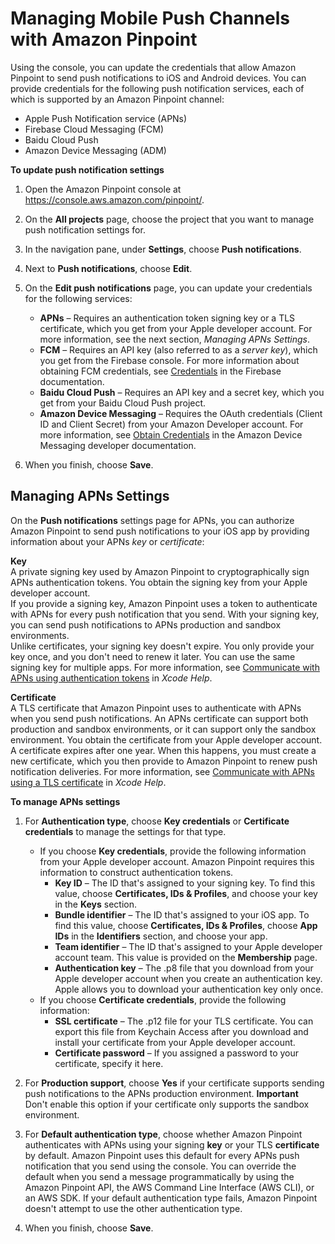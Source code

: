 # Managing Mobile Push Channels with Amazon Pinpoint<a name="channels-mobile-manage"></a>

Using the console, you can update the credentials that allow Amazon Pinpoint to send push notifications to iOS and Android devices\. You can provide credentials for the following push notification services, each of which is supported by an Amazon Pinpoint channel: 
+ Apple Push Notification service \(APNs\)
+ Firebase Cloud Messaging \(FCM\)
+ Baidu Cloud Push
+ Amazon Device Messaging \(ADM\)

**To update push notification settings**

1. Open the Amazon Pinpoint console at [https://console\.aws\.amazon\.com/pinpoint/](https://console.aws.amazon.com/pinpoint/)\.

1. On the **All projects** page, choose the project that you want to manage push notification settings for\.

1. In the navigation pane, under **Settings**, choose **Push notifications**\.

1. Next to **Push notifications**, choose **Edit**\. 

1. On the **Edit push notifications** page, you can update your credentials for the following services:
   + **APNs** – Requires an authentication token signing key or a TLS certificate, which you get from your Apple developer account\. For more information, see the next section, *Managing APNs Settings*\.
   + **FCM** – Requires an API key \(also referred to as a *server key*\), which you get from the Firebase console\. For more information about obtaining FCM credentials, see [Credentials](https://firebase.google.com/docs/cloud-messaging/concept-options#credentials) in the Firebase documentation\.
   + **Baidu Cloud Push** – Requires an API key and a secret key, which you get from your Baidu Cloud Push project\.
   + **Amazon Device Messaging** – Requires the OAuth credentials \(Client ID and Client Secret\) from your Amazon Developer account\. For more information, see [Obtain Credentials](https://developer.amazon.com/public/apis/engage/device-messaging/tech-docs/adm-obtaining-credentials) in the Amazon Device Messaging developer documentation\.

1. When you finish, choose **Save**\.

## Managing APNs Settings<a name="channels-mobile-manage-apns"></a>

On the **Push notifications** settings page for APNs, you can authorize Amazon Pinpoint to send push notifications to your iOS app by providing information about your APNs *key* or *certificate*:

**Key**  
A private signing key used by Amazon Pinpoint to cryptographically sign APNs authentication tokens\. You obtain the signing key from your Apple developer account\.   
If you provide a signing key, Amazon Pinpoint uses a token to authenticate with APNs for every push notification that you send\. With your signing key, you can send push notifications to APNs production and sandbox environments\.  
Unlike certificates, your signing key doesn't expire\. You only provide your key once, and you don't need to renew it later\. You can use the same signing key for multiple apps\. For more information, see [Communicate with APNs using authentication tokens](https://help.apple.com/developer-account/#/deva05921840) in *Xcode Help*\.

**Certificate**  
A TLS certificate that Amazon Pinpoint uses to authenticate with APNs when you send push notifications\. An APNs certificate can support both production and sandbox environments, or it can support only the sandbox environment\. You obtain the certificate from your Apple developer account\.   
A certificate expires after one year\. When this happens, you must create a new certificate, which you then provide to Amazon Pinpoint to renew push notification deliveries\. For more information, see [Communicate with APNs using a TLS certificate](https://help.apple.com/developer-account/#/dev82a71386a) in *Xcode Help*\.

**To manage APNs settings**

1. For **Authentication type**, choose **Key credentials** or **Certificate credentials** to manage the settings for that type\.
   + If you choose **Key credentials**, provide the following information from your Apple developer account\. Amazon Pinpoint requires this information to construct authentication tokens\.
     + **Key ID** – The ID that's assigned to your signing key\. To find this value, choose **Certificates, IDs & Profiles**, and choose your key in the **Keys** section\.
     + **Bundle identifier** – The ID that's assigned to your iOS app\. To find this value, choose **Certificates, IDs & Profiles**, choose **App IDs** in the **Identifiers** section, and choose your app\.
     + **Team identifier** – The ID that's assigned to your Apple developer account team\. This value is provided on the **Membership** page\.
     + **Authentication key** – The \.p8 file that you download from your Apple developer account when you create an authentication key\. Apple allows you to download your authentication key only once\.
   + If you choose **Certificate credentials**, provide the following information:
     + **SSL certificate** – The \.p12 file for your TLS certificate\. You can export this file from Keychain Access after you download and install your certificate from your Apple developer account\.
     + **Certificate password** – If you assigned a password to your certificate, specify it here\.

1. For **Production support**, choose **Yes** if your certificate supports sending push notifications to the APNs production environment\. 
**Important**  
Don't enable this option if your certificate only supports the sandbox environment\.

1. For **Default authentication type**, choose whether Amazon Pinpoint authenticates with APNs using your signing **key** or your TLS **certificate** by default\. Amazon Pinpoint uses this default for every APNs push notification that you send using the console\. You can override the default when you send a message programmatically by using the Amazon Pinpoint API, the AWS Command Line Interface \(AWS CLI\), or an AWS SDK\. If your default authentication type fails, Amazon Pinpoint doesn't attempt to use the other authentication type\.

1. When you finish, choose **Save**\.